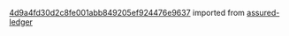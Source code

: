 [4d9a4fd30d2c8fe001abb849205ef924476e9637](https://github.com/insolar/assured-ledger/commit/4d9a4fd30d2c8fe001abb849205ef924476e9637) imported from [assured-ledger](https://github.com/insolar/assured-ledger)
